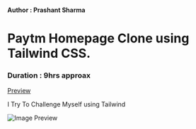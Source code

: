 #### Author : Prashant Sharma

# Paytm Homepage Clone using Tailwind CSS.

### Duration : 9hrs approax
[Preview](https://blacktiles.github.io/paytm-clone/)

I Try To Challenge Myself using Tailwind 

![Image Preview](Patym-responsive.png)
